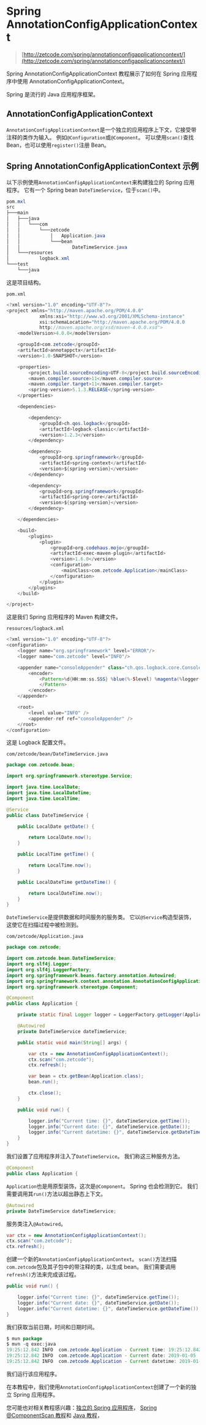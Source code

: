 # Spring AnnotationConfigApplicationContext

> [http://zetcode.com/spring/annotationconfigapplicationcontext/](http://zetcode.com/spring/annotationconfigapplicationcontext/)

Spring AnnotationConfigApplicationContext 教程展示了如何在 Spring 应用程序中使用 AnnotationConfigApplicationContext。

Spring 是流行的 Java 应用程序框架。

## AnnotationConfigApplicationContext

`AnnotationConfigApplicationContext`是一个独立的应用程序上下文，它接受带注释的类作为输入。 例如`@Configuration`或`@Component`。 可以使用`scan()`查找 Bean，也可以使用`register()`注册 Bean。

## Spring AnnotationConfigApplicationContext 示例

以下示例使用`AnnotationConfigApplicationContext`来构建独立的 Spring 应用程序。 它有一个 Spring bean `DateTimeService`，位于`scan()`中。

```java
pom.mxl
src
├───main
│   ├───java
│   │   └───com
│   │       └───zetcode
│   │           │   Application.java
│   │           └───bean
│   │                   DateTimeService.java
│   └───resources
│           logback.xml
└───test
    └───java

```

这是项目结构。

`pom.xml`

```java
<?xml version="1.0" encoding="UTF-8"?>
<project xmlns="http://maven.apache.org/POM/4.0.0"
            xmlns:xsi="http://www.w3.org/2001/XMLSchema-instance"
            xsi:schemaLocation="http://maven.apache.org/POM/4.0.0
            http://maven.apache.org/xsd/maven-4.0.0.xsd">
    <modelVersion>4.0.0</modelVersion>

    <groupId>com.zetcode</groupId>
    <artifactId>annotappctx</artifactId>
    <version>1.0-SNAPSHOT</version>

    <properties>
        <project.build.sourceEncoding>UTF-8</project.build.sourceEncoding>
        <maven.compiler.source>11</maven.compiler.source>
        <maven.compiler.target>11</maven.compiler.target>
        <spring-version>5.1.3.RELEASE</spring-version>
    </properties>

    <dependencies>

        <dependency>
            <groupId>ch.qos.logback</groupId>
            <artifactId>logback-classic</artifactId>
            <version>1.2.3</version>
        </dependency>

        <dependency>
            <groupId>org.springframework</groupId>
            <artifactId>spring-context</artifactId>
            <version>${spring-version}</version>
        </dependency>

        <dependency>
            <groupId>org.springframework</groupId>
            <artifactId>spring-core</artifactId>
            <version>${spring-version}</version>
        </dependency>

    </dependencies>

    <build>
        <plugins>
            <plugin>
                <groupId>org.codehaus.mojo</groupId>
                <artifactId>exec-maven-plugin</artifactId>
                <version>1.6.0</version>
                <configuration>
                    <mainClass>com.zetcode.Application</mainClass>
                </configuration>
            </plugin>
        </plugins>
    </build>

</project>

```

这是我们 Spring 应用程序的 Maven 构建文件。

`resources/logback.xml`

```java
<?xml version="1.0" encoding="UTF-8"?>
<configuration>
    <logger name="org.springframework" level="ERROR"/>
    <logger name="com.zetcode" level="INFO"/>

    <appender name="consoleAppender" class="ch.qos.logback.core.ConsoleAppender">
        <encoder>
            <Pattern>%d{HH:mm:ss.SSS} %blue(%-5level) %magenta(%logger{36}) - %msg %n
            </Pattern>
        </encoder>
    </appender>

    <root>
        <level value="INFO" />
        <appender-ref ref="consoleAppender" />
    </root>
</configuration>

```

这是 Logback 配置文件。

`com/zetcode/bean/DateTimeService.java`

```java
package com.zetcode.bean;

import org.springframework.stereotype.Service;

import java.time.LocalDate;
import java.time.LocalDateTime;
import java.time.LocalTime;

@Service
public class DateTimeService {

    public LocalDate getDate() {

        return LocalDate.now();
    }

    public LocalTime getTime() {

        return LocalTime.now();
    }

    public LocalDateTime getDateTime() {

        return LocalDateTime.now();
    }
}

```

`DateTimeService`是提供数据和时间服务的服务类。 它以`@Service`构造型装饰，这使它在扫描过程中被检测到。

`com/zetcode/Application.java`

```java
package com.zetcode;

import com.zetcode.bean.DateTimeService;
import org.slf4j.Logger;
import org.slf4j.LoggerFactory;
import org.springframework.beans.factory.annotation.Autowired;
import org.springframework.context.annotation.AnnotationConfigApplicationContext;
import org.springframework.stereotype.Component;

@Component
public class Application {

    private static final Logger logger = LoggerFactory.getLogger(Application.class);

    @Autowired
    private DateTimeService dateTimeService;

    public static void main(String[] args) {

        var ctx = new AnnotationConfigApplicationContext();
        ctx.scan("com.zetcode");
        ctx.refresh();

        var bean = ctx.getBean(Application.class);
        bean.run();

        ctx.close();
    }

    public void run() {

        logger.info("Current time: {}", dateTimeService.getTime());
        logger.info("Current date: {}", dateTimeService.getDate());
        logger.info("Current datetime: {}", dateTimeService.getDateTime());
    }
}

```

我们设置了应用程序并注入了`DateTimeService`。 我们称这三种服务方法。

```java
@Component
public class Application {

```

`Application`也是用原型装饰，这次是`@Component`。 Spring 也会检测到它。 我们需要调用其`run()`方法以超出静态上下文。

```java
@Autowired
private DateTimeService dateTimeService;    

```

服务类注入`@Autowired`。

```java
var ctx = new AnnotationConfigApplicationContext();
ctx.scan("com.zetcode");
ctx.refresh();

```

创建一个新的`AnnotationConfigApplicationContext`。 `scan()`方法扫描`com.zetcode`包及其子包中的带注释的类，以生成 bean。 我们需要调用`refresh()`方法来完成该过程。

```java
public void run() {

    logger.info("Current time: {}", dateTimeService.getTime());
    logger.info("Current date: {}", dateTimeService.getDate());
    logger.info("Current datetime: {}", dateTimeService.getDateTime());
}

```

我们获取当前日期，时间和日期时间。

```java
$ mvn package
$ mvn -q exec:java
19:25:12.842 INFO  com.zetcode.Application - Current time: 19:25:12.842639200
19:25:12.842 INFO  com.zetcode.Application - Current date: 2019-01-05
19:25:12.842 INFO  com.zetcode.Application - Current datetime: 2019-01-05T19:25:12.842639200

```

我们运行该应用程序。

在本教程中，我们使用`AnnotationConfigApplicationContext`创建了一个新的独立 Spring 应用程序。

您可能也对相关教程感兴趣：[独立的 Spring 应用程序](/articles/standalonespring/)， [Spring @ComponentScan 教程](/spring/componentscan/)和 [Java 教程](/lang/java/)，